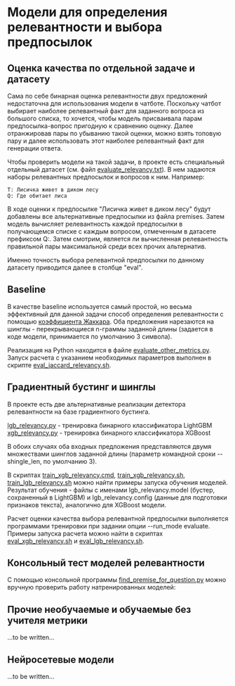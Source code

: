 # Модели для определения релевантности и выбора предпосылок

## Оценка качества по отдельной задаче и датасету

Сама по себе бинарная оценка релевантности двух предложений недостаточна
для использования модели в чатботе. Поскольку чатбот выбирает наиболее
релевантный факт для заданного вопроса из большого списка, то хочется,
чтобы модель присваивала парам предпосылка-вопрос пригодную к сравнению
оценку. Далее отранжировав пары по убыванию такой оценки, можно взять
топовую пару и далее использовать этот наиболее релевантный факт для
генерации ответа.

Чтобы проверить модели на такой задачи, в проекте есть специальный отдельный
датасет (см. файл [evaluate_relevancy.txt](https://github.com/Koziev/chatbot/blob/master/data/evaluate_relevancy.txt)).
В нем задаются наборы релевантных предпосылок и вопросов к ним. Например:

```
T: Лисичка живет в диком лесу
Q: Где обитает лиса
```

В ходе оценки к предпосылке "Лисичка живет в диком лесу" будут добавлены
все альтернативные предпосылки из файла premises. Затем модель вычисляет
релевантность каждой предпосылки в получающемся списке с каждым вопросом,
отмеченным в датасете префиксом Q:. Затем смотрим, является ли вычисленная
релевантность правильной пары максимальной среди всех прочих альтернатив.

Именно точность выбора релевантной предпосылки по данному датасету приводится
далее в столбце "eval".

## Baseline

В качестве baseline используется самый простой, но весьма эффективный для
данной задачи способ определения релевантности с помощью [коэффициента Жаккара](https://ru.wikipedia.org/wiki/%D0%9A%D0%BE%D1%8D%D1%84%D1%84%D0%B8%D1%86%D0%B8%D0%B5%D0%BD%D1%82_%D0%96%D0%B0%D0%BA%D0%BA%D0%B0%D1%80%D0%B0).
Оба предложения нарезаются на шинглы - перекрывающиеся n-граммы заданной длины (задается
в коде модели, принимается по умолчанию 3 символа).

Реализация на Python находится в файле [evaluate_other_metrics.py](https://github.com/Koziev/chatbot/blob/master/PyModels/evaluate_other_metrics.py). Запуск
расчета с указанием необходимых параметров выполнен в скрипте [eval_jaccard_relevancy.sh](https://github.com/Koziev/chatbot/blob/master/scripts/eval_jaccard_relevancy.sh).

## Градиентный бустинг и шинглы

В проекте есть две альтернативные реализации детектора релевантности на
базе градиентного бустинга.

[lgb_relevancy.py](https://github.com/Koziev/chatbot/blob/master/PyModels/lgb_relevancy.py) - тренировка бинарного классификатора LightGBM
[xgb_relevancy.py](https://github.com/Koziev/chatbot/blob/master/PyModels/xgb_relevancy.py) - тренировка бинарного классификатора XGBoost

В обоих случаях оба входных предложения представляются двумя множествами
шинглов заданной длины (параметр командной сроки --shingle_len, по умолчанию 3).

В скриптах [train_xgb_relevancy.cmd](https://github.com/Koziev/chatbot/blob/master/scripts/train_xgb_relevancy.cmd),
[train_xgb_relevancy.sh](https://github.com/Koziev/chatbot/blob/master/scripts/train_xgb_relevancy.sh), [train_lgb_relevancy.sh](https://github.com/Koziev/chatbot/blob/master/scripts/train_lgb_relevancy.sh)
можно найти примеры запуска обучения моделей. Результат обучения - файлы с именами 
lgb_relevancy.model (бустер, сохраненный в LightGBM) и lgb_relevancy.config (данные для
подготовки признаков текста), аналогично для XGBoost модели.

Расчет оценки качества выбора релевантной предпосылки выполняется программами
тренировки при задании опции --run_mode evaluate. Примеры запуска расчета
можно найти в скриптах [eval_xgb_relevancy.sh](https://github.com/Koziev/chatbot/blob/master/scripts/eval_xgb_relevancy.sh)
и [eval_lgb_relevancy.sh](https://github.com/Koziev/chatbot/blob/master/scripts/eval_lgb_relevancy.sh).

## Консольный тест моделей релевантности

С помощью консольной программы [find_premise_for_question.py](https://github.com/Koziev/chatbot/blob/master/PyModels/find_premise_for_question.py)
можно вручную проверить работу натренированных моделей:




## Прочие необучаемые и обучаемые без учителя метрики

...to be written...


## Нейросетевые модели

...to be written...


